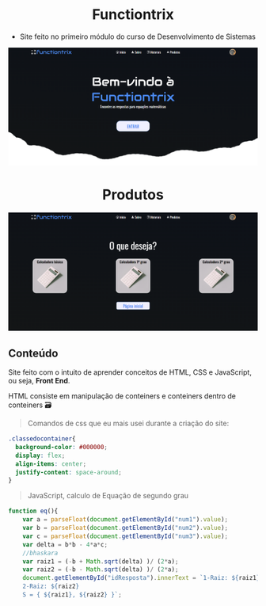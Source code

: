 <h1 align="center">Functiontrix</h1>

- Site feito no primeiro módulo do curso de Desenvolvimento de Sistemas
<img src="img\ReadmeImagens\tela_inicial.png">

<h1 align="center">Produtos</h1>

<img src="img\ReadmeImagens\produtos.png">

## Conteúdo
Site feito com o intuito de aprender conceitos de HTML, CSS e JavaScript, ou seja, **Front End**.

HTML consiste em manipulação de conteiners e conteiners dentro de conteiners 🗃️


> Comandos de css que eu mais usei durante a criação do site:
```css
.classedocontainer{
  background-color: #000000;
  display: flex;
  align-items: center;
  justify-content: space-around;
}
```
> JavaScript, calculo de Equação de segundo grau
```js
function eq(){
    var a = parseFloat(document.getElementById("num1").value);
    var b = parseFloat(document.getElementById("num2").value);
    var c = parseFloat(document.getElementById("num3").value);
    var delta = b*b - 4*a*c;
    //bhaskara
    var raiz1 = (-b + Math.sqrt(delta) )/ (2*a);
    var raiz2 = (-b - Math.sqrt(delta) )/ (2*a);
    document.getElementById("idResposta").innerText = `1-Raiz: ${raiz1} 
    2-Raiz: ${raiz2}
    S = { ${raiz1}, ${raiz2} }`;
```
